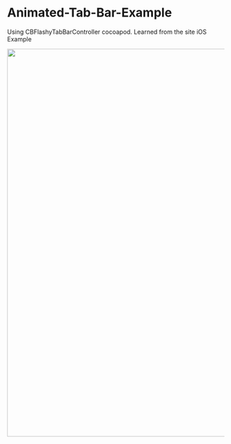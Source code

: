 # Animated-Tab-Bar-Example
Using CBFlashyTabBarController cocoapod. Learned from the site iOS Example

<img src="https://user-images.githubusercontent.com/15641201/52597357-9884ce80-2e07-11e9-8633-41ce918e4c31.gif" width="600" height="900">
